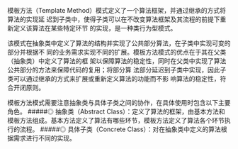 模板方法（Template Method）模式定义了一个算法框架，并通过继承的方式将算法的实现延
迟到子类中，使得子类可以在不改变算法框架及其流程的前提下重新定义该算法在某些特定环节
的实现，是一种类行为型模式。

该模式在抽象类中定义了算法的结构并实现了公共部分算法，在子类中实现可变的部分并根据不
同的业务需求实现不同的扩展。模板方法模式的优点在于其在父类（抽象类）中定义了算法的框
架以保障算法的稳定性，同时在父类中实现了算法公共部分的方法来保障代码的复用；将部分算
法部分延迟到子类中实现，因此子类可以通过继承的方式来扩展或重新定义算法的功能而不影
响算法的稳定性，符合开闭原则。

模板方法模式需要注意抽象类与具体子类之间的协作，在具体使用时包含以下主要角色。
#####◎ 抽象类（Abstract Class）：定义了算法的框架，由基本方法和模板方法组成。基本方法定义了算法有哪些环节，模板方法定义了算法各个环节执行的流程。
#####◎ 具体子类（Concrete Class）：对在抽象类中定义的算法根据需求进行不同的实现。